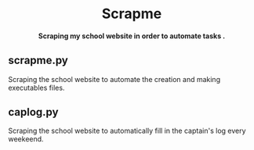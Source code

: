 <h1 align="center">
  <br>
  Scrapme
  <br>
</h1>
<h4 align="center">Scraping my school website in order to automate tasks .</h4>


## scrapme.py
Scraping the school website to automate the creation and making executables files.

## caplog.py
Scraping the school website to automatically fill in the captain's log every weekeend.
